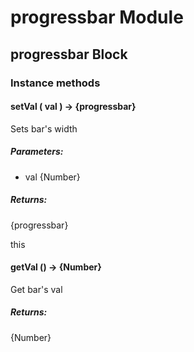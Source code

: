 # progressbar Module

## progressbar Block

### Instance methods

#### setVal ( val ) → {progressbar}

Sets bar's width

##### Parameters:

* val {Number}

##### Returns:

{progressbar}

this

#### getVal () → {Number}

Get bar's val

##### Returns:

{Number}

